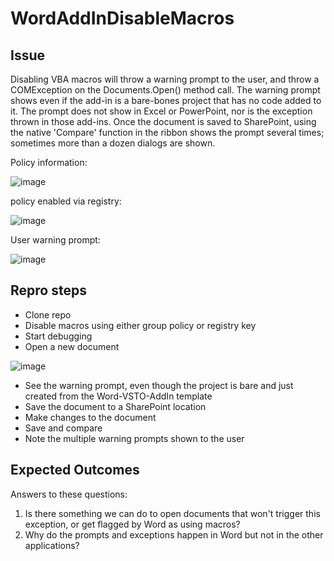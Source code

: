 # WordAddInDisableMacros

## Issue
Disabling VBA macros will throw a warning prompt to the user, and throw a COMException on the Documents.Open() method call.
The warning prompt shows even if the add-in is a bare-bones project that has no code added to it. The prompt does not show in Excel or PowerPoint, nor is the exception thrown in those add-ins.
Once the document is saved to SharePoint, using the native 'Compare' function in the ribbon shows the prompt several times; sometimes more than a dozen dialogs are shown.

Policy information: 

![image](https://user-images.githubusercontent.com/60905116/235055427-8b6abd4d-2766-48b8-a02d-9a10067e2560.png)


policy enabled via registry:

![image](https://user-images.githubusercontent.com/60905116/235055446-1561c4a0-07c3-4844-9906-c5bb3f3ffe0e.png)


User warning prompt:

![image](https://user-images.githubusercontent.com/60905116/235055660-361ced0f-5dc2-4095-8d81-668c8f19bb87.png)


## Repro steps
* Clone repo
* Disable macros using either group policy or registry key
* Start debugging
* Open a new document

![image](https://user-images.githubusercontent.com/60905116/235056518-cfd3deb6-a8d4-4674-991e-5db588aa9a90.png)
* See the warning prompt, even though the project is bare and just created from the Word-VSTO-AddIn template
* Save the document to a SharePoint location
* Make changes to the document
* Save and compare
* Note the multiple warning prompts shown to the user

## Expected Outcomes
Answers to these questions:
1. Is there something we can do to open documents that won't trigger this exception, or get flagged by Word as using macros?
2. Why do the prompts and exceptions happen in Word but not in the other applications?

